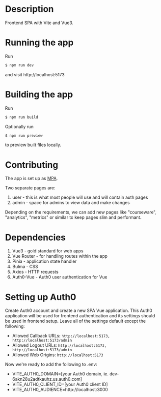 # Description

Frontend SPA with Vite and Vue3.

# Running the app

Run

```bash
$ npm run dev
```

and visit http://localhost:5173

# Building the app

Run

```bash
$ npm run build
```

Optionally run

```bash
$ npm run preview
```
to preview built files locally.

# Contributing

The app is set up as [MPA](https://vitejs.dev/config/shared-options.html#apptype).

Two separate pages are:
1. user - this is what most people will use and will contain auth pages
2. admin - space for admins to view data and make changes

Depending on the requirements, we can add new pages like "courseware",
"analytics", "metrics" or similar to keep pages slim and performant.

# Dependencies

1. Vue3 - gold standard for web apps
2. Vue Router - for handling routes within the app
3. Pinia - application state handler
4. Bulma - CSS
5. Axios - HTTP requests
6. Auth0-Vue - Auth0 user authentication for Vue

# Setting up Auth0

Create Auth0 account and create a new SPA Vue application. This Auth0 application
will be used for frontend authentication and its settings should be used in
frontend setup. Leave all of the settings default except the following:
- Allowed Callback URLs: `http://localhost:5173, http://localhost:5173/admin`
- Allowed Logout URLs: `http://localhost:5173, http://localhost:5173/admin`
- Allowed Web Origins: `http://localhost:5173`

Now we're ready to add the following to .env:
- VITE_AUTH0_DOMAIN=[your Auth0 domain, ie. dev-6akn28u2adtkauhz.us.auth0.com]
- VITE_AUTH0_CLIENT_ID=[your Auth0 client ID]
- VITE_AUTH0_AUDIENCE=http://localhost:3000
